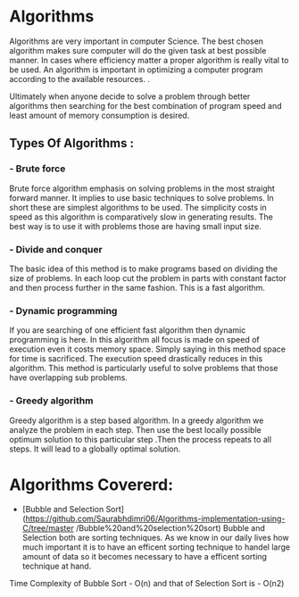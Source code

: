 # Algorithms
Algorithms are very important in computer Science. The best chosen algorithm makes sure computer will do the given task at best possible manner. In cases where efficiency matter a proper algorithm is really vital to be used. An algorithm is important in optimizing a computer program according to the available resources.  .

Ultimately when anyone decide to solve a problem through better algorithms then searching for  the best combination of program speed and least amount of memory consumption is desired. 

## Types Of Algorithms : 

  ### - Brute force
Brute force algorithm emphasis on solving problems in the most straight forward manner. It implies to use basic techniques to solve problems. In short these are simplest algorithms to be used. The simplicity costs in speed as this algorithm is comparatively slow in generating results. The best way is to use it with problems those are having small input size.

  ### - Divide and conquer

The basic idea of this method is to make programs based on dividing the size of problems. In each loop cut the problem in parts with constant factor and then process further in the same fashion. This is a fast algorithm.

  ### - Dynamic programming

If you are searching of one efficient fast algorithm then dynamic programming is here. In this algorithm all focus is made on speed of execution even it costs memory space. Simply saying in this method space for time is sacrificed. The execution speed drastically reduces in this algorithm. This method is particularly useful to solve problems that those have overlapping sub problems.

  ### - Greedy algorithm

Greedy algorithm is a step based algorithm. In a greedy algorithm we analyze the problem in each step. Then use the best locally possible optimum solution to this particular step .Then the process repeats to all steps. It will lead to a globally optimal solution.

# Algorithms Covererd:

 - [Bubble and Selection Sort](https://github.com/Saurabhdimri06/Algorithms-implementation-using-C/tree/master    /Bubble%20and%20selection%20sort) Bubble and Selection both are sorting techniques. As we know in our daily lives how much  important it is to have an efficent sorting technique to handel large amount of data so it becomes necessary to have a efficent  sorting technique at hand.

Time Complexity of Bubble Sort - O(n) and that of Selection Sort is -	O(n2)
